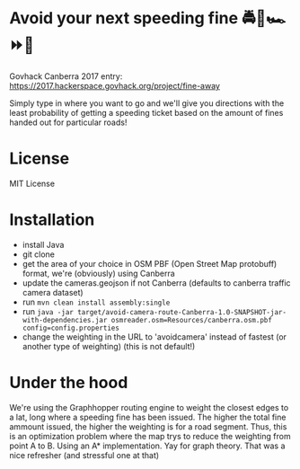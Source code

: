# Avoid your next speeding fine 🚔🎥🏎️⏩️💸

Govhack Canberra 2017 entry:
https://2017.hackerspace.govhack.org/project/fine-away

Simply type in where you want to go and we'll give you directions with the least probability of getting a speeding ticket based on the amount of fines handed out for particular roads!

# License

MIT License

# Installation

 * install Java
 * git clone
 * get the area of your choice in OSM PBF (Open Street Map protobuff) format, we're (obviously) using Canberra 
 * update the cameras.geojson if not Canberra (defaults to canberra traffic camera dataset)
 * run `mvn clean install assembly:single`
 * run `java -jar target/avoid-camera-route-Canberra-1.0-SNAPSHOT-jar-with-dependencies.jar osmreader.osm=Resources/canberra.osm.pbf config=config.properties`
 * change the weighting in the URL to 'avoidcamera' instead of fastest (or another type of weighting) (this is not default!)
 
 # Under the hood
 
 We're using the Graphhopper routing engine to weight the closest edges to a lat, long where a speeding fine has been issued.
 The higher the total fine ammount issued, the higher the weighting is for a road segment.
 Thus, this is an optimization problem where the map trys to reduce the weighting from point A to B.
 Using an A\* implementation. Yay for graph theory. That was a nice refresher (and stressful one at that)
